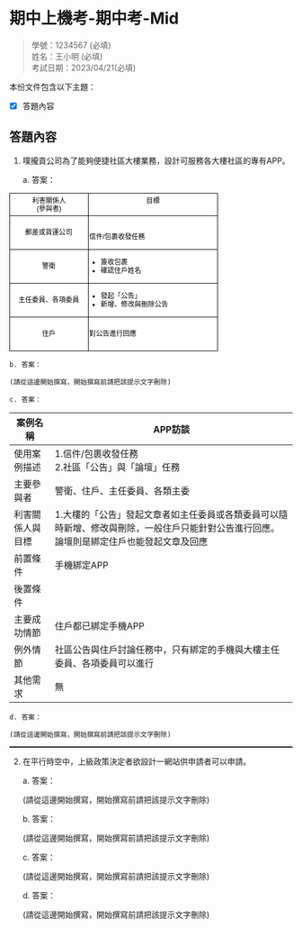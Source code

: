 # 期中上機考-期中考-Mid

>學號：1234567 (必填)
><br />
>姓名：王小明 (必填)
><br />
>考試日期：2023/04/21(必填)
><br />

本份文件包含以下主題：
- [x] 答題內容

## 答題內容
1. 噗攏貢公司為了能夠便捷社區大樓業務，設計可服務各大樓社區的專有APP。

    a. 答案：

<svg xmlns="http://www.w3.org/2000/svg" xmlns:xlink="http://www.w3.org/1999/xlink" version="1.1" width="371px" viewBox="-0.5 -0.5 371 281" content="&lt;mxfile&gt;&lt;diagram id=&quot;BchvI7WIYb1rJNrYavdt&quot; name=&quot;第1頁&quot;&gt;&lt;mxGraphModel dx=&quot;1130&quot; dy=&quot;536&quot; grid=&quot;1&quot; gridSize=&quot;10&quot; guides=&quot;1&quot; tooltips=&quot;1&quot; connect=&quot;1&quot; arrows=&quot;1&quot; fold=&quot;1&quot; page=&quot;1&quot; pageScale=&quot;1&quot; pageWidth=&quot;827&quot; pageHeight=&quot;1169&quot; math=&quot;0&quot; shadow=&quot;0&quot;&gt;&lt;root&gt;&lt;mxCell id=&quot;0&quot;/&gt;&lt;mxCell id=&quot;1&quot; parent=&quot;0&quot;/&gt;&lt;mxCell id=&quot;26&quot; value=&quot;&quot; style=&quot;group&quot; vertex=&quot;1&quot; connectable=&quot;0&quot; parent=&quot;1&quot;&gt;&lt;mxGeometry x=&quot;210&quot; y=&quot;140&quot; width=&quot;370&quot; height=&quot;280&quot; as=&quot;geometry&quot;/&gt;&lt;/mxCell&gt;&lt;mxCell id=&quot;10&quot; value=&quot;利害關係人&amp;lt;br&amp;gt;(參與者)&quot; style=&quot;swimlane;fontStyle=0;align=center;verticalAlign=top;childLayout=stackLayout;horizontal=1;startSize=40;horizontalStack=0;resizeParent=1;resizeParentMax=0;resizeLast=0;collapsible=0;marginBottom=0;html=1;&quot; vertex=&quot;1&quot; parent=&quot;26&quot;&gt;&lt;mxGeometry width=&quot;140&quot; height=&quot;220&quot; as=&quot;geometry&quot;/&gt;&lt;/mxCell&gt;&lt;mxCell id=&quot;17&quot; value=&quot;郵差或貨運公司&quot; style=&quot;whiteSpace=wrap;html=1;&quot; vertex=&quot;1&quot; parent=&quot;10&quot;&gt;&lt;mxGeometry y=&quot;40&quot; width=&quot;140&quot; height=&quot;60&quot; as=&quot;geometry&quot;/&gt;&lt;/mxCell&gt;&lt;mxCell id=&quot;19&quot; value=&quot;警衛&quot; style=&quot;whiteSpace=wrap;html=1;&quot; vertex=&quot;1&quot; parent=&quot;10&quot;&gt;&lt;mxGeometry y=&quot;100&quot; width=&quot;140&quot; height=&quot;60&quot; as=&quot;geometry&quot;/&gt;&lt;/mxCell&gt;&lt;mxCell id=&quot;20&quot; value=&quot;主任委員、各項委員&quot; style=&quot;whiteSpace=wrap;html=1;&quot; vertex=&quot;1&quot; parent=&quot;10&quot;&gt;&lt;mxGeometry y=&quot;160&quot; width=&quot;140&quot; height=&quot;60&quot; as=&quot;geometry&quot;/&gt;&lt;/mxCell&gt;&lt;mxCell id=&quot;15&quot; value=&quot;&amp;lt;div style=&amp;quot;&amp;quot;&amp;gt;&amp;lt;span style=&amp;quot;background-color: initial;&amp;quot;&amp;gt;目標&amp;lt;/span&amp;gt;&amp;lt;/div&amp;gt;&quot; style=&quot;swimlane;fontStyle=0;align=center;verticalAlign=top;childLayout=stackLayout;horizontal=1;startSize=40;horizontalStack=0;resizeParent=1;resizeParentMax=0;resizeLast=0;collapsible=0;marginBottom=0;html=1;&quot; vertex=&quot;1&quot; parent=&quot;26&quot;&gt;&lt;mxGeometry x=&quot;140&quot; width=&quot;230&quot; height=&quot;100&quot; as=&quot;geometry&quot;/&gt;&lt;/mxCell&gt;&lt;mxCell id=&quot;22&quot; value=&quot;&amp;lt;div style=&amp;quot;&amp;quot;&amp;gt;&amp;lt;span style=&amp;quot;background-color: initial;&amp;quot;&amp;gt;&amp;lt;span style=&amp;quot;white-space: pre;&amp;quot;&amp;gt;&amp;#9;&amp;lt;/span&amp;gt;信件/包裹收發任務&amp;lt;/span&amp;gt;&amp;lt;/div&amp;gt;&quot; style=&quot;whiteSpace=wrap;html=1;align=left;&quot; vertex=&quot;1&quot; parent=&quot;15&quot;&gt;&lt;mxGeometry y=&quot;40&quot; width=&quot;230&quot; height=&quot;60&quot; as=&quot;geometry&quot;/&gt;&lt;/mxCell&gt;&lt;mxCell id=&quot;21&quot; value=&quot;住戶&quot; style=&quot;whiteSpace=wrap;html=1;&quot; vertex=&quot;1&quot; parent=&quot;26&quot;&gt;&lt;mxGeometry y=&quot;220&quot; width=&quot;140&quot; height=&quot;60&quot; as=&quot;geometry&quot;/&gt;&lt;/mxCell&gt;&lt;mxCell id=&quot;23&quot; value=&quot;&amp;lt;ul&amp;gt;&amp;lt;li&amp;gt;簽收包裹&amp;lt;/li&amp;gt;&amp;lt;li&amp;gt;確認住戶姓名&amp;lt;/li&amp;gt;&amp;lt;/ul&amp;gt;&quot; style=&quot;whiteSpace=wrap;html=1;glass=0;rounded=0;align=left;&quot; vertex=&quot;1&quot; parent=&quot;26&quot;&gt;&lt;mxGeometry x=&quot;140&quot; y=&quot;100&quot; width=&quot;230&quot; height=&quot;60&quot; as=&quot;geometry&quot;/&gt;&lt;/mxCell&gt;&lt;mxCell id=&quot;24&quot; value=&quot;&amp;lt;ul&amp;gt;&amp;lt;li&amp;gt;發起「公告」&amp;lt;/li&amp;gt;&amp;lt;li&amp;gt;新增、修改與刪除公告&amp;lt;/li&amp;gt;&amp;lt;/ul&amp;gt;&quot; style=&quot;whiteSpace=wrap;html=1;align=left;&quot; vertex=&quot;1&quot; parent=&quot;26&quot;&gt;&lt;mxGeometry x=&quot;140&quot; y=&quot;160&quot; width=&quot;230&quot; height=&quot;60&quot; as=&quot;geometry&quot;/&gt;&lt;/mxCell&gt;&lt;mxCell id=&quot;25&quot; value=&quot;&amp;lt;span style=&amp;quot;white-space: pre;&amp;quot;&amp;gt;&amp;#9;&amp;lt;/span&amp;gt;對公告進行回應&amp;lt;span style=&amp;quot;white-space: pre;&amp;quot;&amp;gt;&amp;#9;&amp;lt;/span&amp;gt;&amp;lt;span style=&amp;quot;white-space: pre;&amp;quot;&amp;gt;&amp;#9;&amp;lt;/span&amp;gt;&quot; style=&quot;whiteSpace=wrap;html=1;align=left;&quot; vertex=&quot;1&quot; parent=&quot;26&quot;&gt;&lt;mxGeometry x=&quot;140&quot; y=&quot;220&quot; width=&quot;230&quot; height=&quot;60&quot; as=&quot;geometry&quot;/&gt;&lt;/mxCell&gt;&lt;/root&gt;&lt;/mxGraphModel&gt;&lt;/diagram&gt;&lt;/mxfile&gt;" onclick="(function(svg){var src=window.event.target||window.event.srcElement;while (src!=null&amp;&amp;src.nodeName.toLowerCase()!='a'){src=src.parentNode;}if(src==null){if(svg.wnd!=null&amp;&amp;!svg.wnd.closed){svg.wnd.focus();}else{var r=function(evt){if(evt.data=='ready'&amp;&amp;evt.source==svg.wnd){svg.wnd.postMessage(decodeURIComponent(svg.getAttribute('content')),'*');window.removeEventListener('message',r);}};window.addEventListener('message',r);svg.wnd=window.open('https://viewer.diagrams.net/?client=1&amp;page=0&amp;edit=_blank');}}})(this);" style="cursor:pointer;max-width:100%;max-height:281px;"><defs/><g><path d="M 0 40 L 0 0 L 140 0 L 140 40" fill="rgb(255, 255, 255)" stroke="rgb(0, 0, 0)" stroke-miterlimit="10" pointer-events="none"/><path d="M 0 40 L 0 220 L 140 220 L 140 40" fill="none" stroke="rgb(0, 0, 0)" stroke-miterlimit="10" pointer-events="none"/><path d="M 0 40 L 140 40" fill="none" stroke="rgb(0, 0, 0)" stroke-miterlimit="10" pointer-events="none"/><g transform="translate(-0.5 -0.5)"><switch><foreignObject pointer-events="none" width="100%" height="100%" requiredFeatures="http://www.w3.org/TR/SVG11/feature#Extensibility" style="overflow: visible; text-align: left;"><div xmlns="http://www.w3.org/1999/xhtml" style="display: flex; align-items: unsafe flex-start; justify-content: unsafe center; width: 1px; height: 1px; padding-top: 7px; margin-left: 70px;"><div data-drawio-colors="color: rgb(0, 0, 0); " style="box-sizing: border-box; font-size: 0px; text-align: center;"><div style="display: inline-block; font-size: 12px; font-family: Helvetica; color: rgb(0, 0, 0); line-height: 1.2; pointer-events: none; white-space: nowrap;">利害關係人<br />(參與者)</div></div></div></foreignObject><text x="70" y="19" fill="rgb(0, 0, 0)" font-family="Helvetica" font-size="12px" text-anchor="middle">利害關係人
(參與者)</text></switch></g><rect x="0" y="40" width="140" height="60" fill="rgb(255, 255, 255)" stroke="rgb(0, 0, 0)" pointer-events="none"/><g transform="translate(-0.5 -0.5)"><switch><foreignObject pointer-events="none" width="100%" height="100%" requiredFeatures="http://www.w3.org/TR/SVG11/feature#Extensibility" style="overflow: visible; text-align: left;"><div xmlns="http://www.w3.org/1999/xhtml" style="display: flex; align-items: unsafe center; justify-content: unsafe center; width: 138px; height: 1px; padding-top: 70px; margin-left: 1px;"><div data-drawio-colors="color: rgb(0, 0, 0); " style="box-sizing: border-box; font-size: 0px; text-align: center;"><div style="display: inline-block; font-size: 12px; font-family: Helvetica; color: rgb(0, 0, 0); line-height: 1.2; pointer-events: none; white-space: normal; overflow-wrap: normal;">郵差或貨運公司</div></div></div></foreignObject><text x="70" y="74" fill="rgb(0, 0, 0)" font-family="Helvetica" font-size="12px" text-anchor="middle">郵差或貨運公司</text></switch></g><rect x="0" y="100" width="140" height="60" fill="rgb(255, 255, 255)" stroke="rgb(0, 0, 0)" pointer-events="none"/><g transform="translate(-0.5 -0.5)"><switch><foreignObject pointer-events="none" width="100%" height="100%" requiredFeatures="http://www.w3.org/TR/SVG11/feature#Extensibility" style="overflow: visible; text-align: left;"><div xmlns="http://www.w3.org/1999/xhtml" style="display: flex; align-items: unsafe center; justify-content: unsafe center; width: 138px; height: 1px; padding-top: 130px; margin-left: 1px;"><div data-drawio-colors="color: rgb(0, 0, 0); " style="box-sizing: border-box; font-size: 0px; text-align: center;"><div style="display: inline-block; font-size: 12px; font-family: Helvetica; color: rgb(0, 0, 0); line-height: 1.2; pointer-events: none; white-space: normal; overflow-wrap: normal;">警衛</div></div></div></foreignObject><text x="70" y="134" fill="rgb(0, 0, 0)" font-family="Helvetica" font-size="12px" text-anchor="middle">警衛</text></switch></g><rect x="0" y="160" width="140" height="60" fill="rgb(255, 255, 255)" stroke="rgb(0, 0, 0)" pointer-events="none"/><g transform="translate(-0.5 -0.5)"><switch><foreignObject pointer-events="none" width="100%" height="100%" requiredFeatures="http://www.w3.org/TR/SVG11/feature#Extensibility" style="overflow: visible; text-align: left;"><div xmlns="http://www.w3.org/1999/xhtml" style="display: flex; align-items: unsafe center; justify-content: unsafe center; width: 138px; height: 1px; padding-top: 190px; margin-left: 1px;"><div data-drawio-colors="color: rgb(0, 0, 0); " style="box-sizing: border-box; font-size: 0px; text-align: center;"><div style="display: inline-block; font-size: 12px; font-family: Helvetica; color: rgb(0, 0, 0); line-height: 1.2; pointer-events: none; white-space: normal; overflow-wrap: normal;">主任委員、各項委員</div></div></div></foreignObject><text x="70" y="194" fill="rgb(0, 0, 0)" font-family="Helvetica" font-size="12px" text-anchor="middle">主任委員、各項委員</text></switch></g><path d="M 140 40 L 140 0 L 370 0 L 370 40" fill="rgb(255, 255, 255)" stroke="rgb(0, 0, 0)" stroke-miterlimit="10" pointer-events="none"/><path d="M 140 40 L 140 100 L 370 100 L 370 40" fill="none" stroke="rgb(0, 0, 0)" stroke-miterlimit="10" pointer-events="none"/><path d="M 140 40 L 370 40" fill="none" stroke="rgb(0, 0, 0)" stroke-miterlimit="10" pointer-events="none"/><g transform="translate(-0.5 -0.5)"><switch><foreignObject pointer-events="none" width="100%" height="100%" requiredFeatures="http://www.w3.org/TR/SVG11/feature#Extensibility" style="overflow: visible; text-align: left;"><div xmlns="http://www.w3.org/1999/xhtml" style="display: flex; align-items: unsafe flex-start; justify-content: unsafe center; width: 1px; height: 1px; padding-top: 7px; margin-left: 255px;"><div data-drawio-colors="color: rgb(0, 0, 0); " style="box-sizing: border-box; font-size: 0px; text-align: center;"><div style="display: inline-block; font-size: 12px; font-family: Helvetica; color: rgb(0, 0, 0); line-height: 1.2; pointer-events: none; white-space: nowrap;"><div style=""><span style="background-color: initial;">目標</span></div></div></div></div></foreignObject><text x="255" y="19" fill="rgb(0, 0, 0)" font-family="Helvetica" font-size="12px" text-anchor="middle">目標</text></switch></g><rect x="140" y="40" width="230" height="60" fill="rgb(255, 255, 255)" stroke="rgb(0, 0, 0)" pointer-events="none"/><g transform="translate(-0.5 -0.5)"><switch><foreignObject pointer-events="none" width="100%" height="100%" requiredFeatures="http://www.w3.org/TR/SVG11/feature#Extensibility" style="overflow: visible; text-align: left;"><div xmlns="http://www.w3.org/1999/xhtml" style="display: flex; align-items: unsafe center; justify-content: unsafe flex-start; width: 228px; height: 1px; padding-top: 70px; margin-left: 142px;"><div data-drawio-colors="color: rgb(0, 0, 0); " style="box-sizing: border-box; font-size: 0px; text-align: left;"><div style="display: inline-block; font-size: 12px; font-family: Helvetica; color: rgb(0, 0, 0); line-height: 1.2; pointer-events: none; white-space: normal; overflow-wrap: normal;"><div style=""><span style="background-color: initial;"><span style="white-space: pre;">	</span>信件/包裹收發任務</span></div></div></div></div></foreignObject><text x="142" y="74" fill="rgb(0, 0, 0)" font-family="Helvetica" font-size="12px">	信件/包裹收發任務</text></switch></g><rect x="0" y="220" width="140" height="60" fill="rgb(255, 255, 255)" stroke="rgb(0, 0, 0)" pointer-events="none"/><g transform="translate(-0.5 -0.5)"><switch><foreignObject pointer-events="none" width="100%" height="100%" requiredFeatures="http://www.w3.org/TR/SVG11/feature#Extensibility" style="overflow: visible; text-align: left;"><div xmlns="http://www.w3.org/1999/xhtml" style="display: flex; align-items: unsafe center; justify-content: unsafe center; width: 138px; height: 1px; padding-top: 250px; margin-left: 1px;"><div data-drawio-colors="color: rgb(0, 0, 0); " style="box-sizing: border-box; font-size: 0px; text-align: center;"><div style="display: inline-block; font-size: 12px; font-family: Helvetica; color: rgb(0, 0, 0); line-height: 1.2; pointer-events: none; white-space: normal; overflow-wrap: normal;">住戶</div></div></div></foreignObject><text x="70" y="254" fill="rgb(0, 0, 0)" font-family="Helvetica" font-size="12px" text-anchor="middle">住戶</text></switch></g><rect x="140" y="100" width="230" height="60" fill="rgb(255, 255, 255)" stroke="rgb(0, 0, 0)" pointer-events="none"/><g transform="translate(-0.5 -0.5)"><switch><foreignObject pointer-events="none" width="100%" height="100%" requiredFeatures="http://www.w3.org/TR/SVG11/feature#Extensibility" style="overflow: visible; text-align: left;"><div xmlns="http://www.w3.org/1999/xhtml" style="display: flex; align-items: unsafe center; justify-content: unsafe flex-start; width: 228px; height: 1px; padding-top: 130px; margin-left: 142px;"><div data-drawio-colors="color: rgb(0, 0, 0); " style="box-sizing: border-box; font-size: 0px; text-align: left;"><div style="display: inline-block; font-size: 12px; font-family: Helvetica; color: rgb(0, 0, 0); line-height: 1.2; pointer-events: none; white-space: normal; overflow-wrap: normal;"><ul><li>簽收包裹</li><li>確認住戶姓名</li></ul></div></div></div></foreignObject><text x="142" y="134" fill="rgb(0, 0, 0)" font-family="Helvetica" font-size="12px">簽收包裹確認住戶姓名</text></switch></g><rect x="140" y="160" width="230" height="60" fill="rgb(255, 255, 255)" stroke="rgb(0, 0, 0)" pointer-events="none"/><g transform="translate(-0.5 -0.5)"><switch><foreignObject pointer-events="none" width="100%" height="100%" requiredFeatures="http://www.w3.org/TR/SVG11/feature#Extensibility" style="overflow: visible; text-align: left;"><div xmlns="http://www.w3.org/1999/xhtml" style="display: flex; align-items: unsafe center; justify-content: unsafe flex-start; width: 228px; height: 1px; padding-top: 190px; margin-left: 142px;"><div data-drawio-colors="color: rgb(0, 0, 0); " style="box-sizing: border-box; font-size: 0px; text-align: left;"><div style="display: inline-block; font-size: 12px; font-family: Helvetica; color: rgb(0, 0, 0); line-height: 1.2; pointer-events: none; white-space: normal; overflow-wrap: normal;"><ul><li>發起「公告」</li><li>新增、修改與刪除公告</li></ul></div></div></div></foreignObject><text x="142" y="194" fill="rgb(0, 0, 0)" font-family="Helvetica" font-size="12px">發起「公告」新增、修改與刪除公告</text></switch></g><rect x="140" y="220" width="230" height="60" fill="rgb(255, 255, 255)" stroke="rgb(0, 0, 0)" pointer-events="none"/><g transform="translate(-0.5 -0.5)"><switch><foreignObject pointer-events="none" width="100%" height="100%" requiredFeatures="http://www.w3.org/TR/SVG11/feature#Extensibility" style="overflow: visible; text-align: left;"><div xmlns="http://www.w3.org/1999/xhtml" style="display: flex; align-items: unsafe center; justify-content: unsafe flex-start; width: 228px; height: 1px; padding-top: 250px; margin-left: 142px;"><div data-drawio-colors="color: rgb(0, 0, 0); " style="box-sizing: border-box; font-size: 0px; text-align: left;"><div style="display: inline-block; font-size: 12px; font-family: Helvetica; color: rgb(0, 0, 0); line-height: 1.2; pointer-events: none; white-space: normal; overflow-wrap: normal;"><span style="white-space: pre;">	</span>對公告進行回應<span style="white-space: pre;">	</span><span style="white-space: pre;">	</span></div></div></div></foreignObject><text x="142" y="254" fill="rgb(0, 0, 0)" font-family="Helvetica" font-size="12px">	對公告進行回應		</text></switch></g></g><switch><g requiredFeatures="http://www.w3.org/TR/SVG11/feature#Extensibility"/><a transform="translate(0,-5)" xlink:href="https://www.diagrams.net/doc/faq/svg-export-text-problems" target="_blank"><text text-anchor="middle" font-size="10px" x="50%" y="100%">Text is not SVG - cannot display</text></a></switch></svg>    

    b. 答案：

    (請從這邊開始撰寫，開始撰寫前請把該提示文字刪除)

    c. 答案：

|  案例名稱   | APP訪談  |
|  ----  | ----  |
| 使用案例描述  | 1.信件/包裹收發任務 <br> 2.社區「公告」與「論壇」任務 |
| 主要參與者  | 警衛、住戶、主任委員、各類主委 |
| 利害關係人與目標  | 1.大樓的「公告」發起文章者如主任委員或各類委員可以隨時新增、修改與刪除，一般住戶只能針對公告進行回應。論壇則是綁定住戶也能發起文章及回應 |
| 前置條件  | 手機綁定APP |
| 後置條件  |  |
| 主要成功情節  | 住戶都已綁定手機APP |
| 例外情節  | 社區公告與住戶討論任務中，只有綁定的手機與大樓主任委員、各項委員可以進行 |
| 其他需求  | 無 |

    d. 答案：

    (請從這邊開始撰寫，開始撰寫前請把該提示文字刪除)


<hr style="border-top:0.5px solid black;"/>

2. 在平行時空中，上級政策決定者欲設計一網站供申請者可以申請。

    a. 答案：

    (請從這邊開始撰寫，開始撰寫前請把該提示文字刪除)

    b. 答案：

    (請從這邊開始撰寫，開始撰寫前請把該提示文字刪除)

    c. 答案：

    (請從這邊開始撰寫，開始撰寫前請把該提示文字刪除)

    d. 答案：

    (請從這邊開始撰寫，開始撰寫前請把該提示文字刪除)